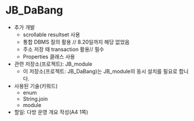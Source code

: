 # JB_DaBang

- 추가 개발
  - scrollable resultset 사용
  - 통합 DBMS 질의 활용 // 8.20일까지 해당 없었음
  - 주소 저장 때 transaction 활용// 필수
  - Properties 클래스 사용
- 관련 저장소(프로젝트): JB_module
  - 이 저장소(프로젝트: JB_DaBang)는 JB_module의 동시 설치를 필요로 합니다.
- 사용된 기술(키워드)
  - enum
  - String.join
  - module
- 할일: 다방 운영 개요 작성(A4 1쪽)
